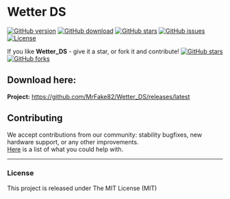 # Wetter DS

[![GitHub version](https://img.shields.io/github/release/MrFake82/Wetter_DS.svg)](https://github.com/MrFake82/Wetter_DS/releases/latest)
[![GitHub download](https://img.shields.io/github/downloads/MrFake82/Wetter_DS/total.svg)](https://github.com/MrFake82/Wetter_DS/releases/latest)
[![GitHub stars](https://img.shields.io/github/stars/MrFake82/Wetter_DS.svg)](https://github.com/MrFake82/Wetter_DS/stargazers)
[![GitHub issues](https://img.shields.io/github/issues/MrFake82/Wetter_DS.svg)](https://github.com/MrFake82/Wetter_DS/issues)
[![License](https://img.shields.io/badge/license-MIT-blue.svg)](https://github.com/MrFake82/Wetter_DS/blob/master/LICENSE)

If you like **Wetter_DS** - give it a star, or fork it and contribute!
[![GitHub stars](https://img.shields.io/github/stars/MrFake82/Wetter_DS.svg?style=social&label=Star)](https://github.com/MrFake82/Wetter_DS/stargazers)
[![GitHub forks](https://img.shields.io/github/forks/MrFake82/Wetter_DS.svg?style=social&label=Fork)](https://github.com/MrFake82/Wetter_DS/network)

## Download here:
**Project:** https://github.com/MrFake82/Wetter_DS/releases/latest

## Contributing
We accept contributions from our community: stability bugfixes, new hardware support, or any other improvements.  
[Here](https://github.com/MrFake82/Wetter_DS/labels/help%20wanted) is a list of what you could help with.

__________
### License
This project is released under The MIT License (MIT)

